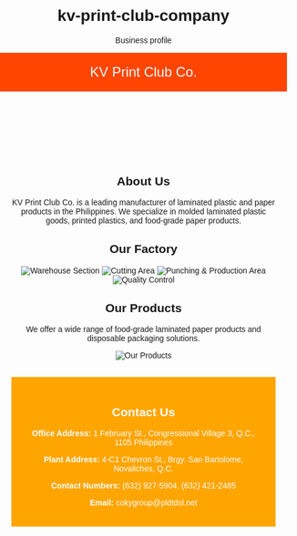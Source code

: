 # kv-print-club-company
Business profile
<!DOCTYPE html>
<html lang="en">
<head>
    <meta charset="UTF-8">
    <meta name="viewport" content="width=device-width, initial-scale=1.0">
    <title>KV Print Club Co.</title>
    <style>
        body {
            font-family: Arial, sans-serif;
            margin: 0;
            padding: 0;
            text-align: center;
        }
        header {
            background-color: #FF4500;
            color: white;
            padding: 20px;
            font-size: 24px;
        }
        .container {
            max-width: 900px;
            margin: auto;
            padding: 20px;
        }
        .section {
            margin: 30px 0;
        }
        .contact {
            background-color: #FFA500;
            color: white;
            padding: 20px;
        }
        img {
            max-width: 100%;
            height: auto;
        }
    </style>
</head>
<body>
    <header>
        KV Print Club Co.
    </header>
    <div class="container">
        <div class="section">
            <h2>About Us</h2>
            <p>KV Print Club Co. is a leading manufacturer of laminated plastic and paper products in the Philippines. We specialize in molded laminated plastic goods, printed plastics, and food-grade paper products.</p>
        </div>
        <div class="section">
            <h2>Our Factory</h2>
            <img src="warehouse.jpg" alt="Warehouse Section">
            <img src="cutting_area.jpg" alt="Cutting Area">
            <img src="punching_production.jpg" alt="Punching & Production Area">
            <img src="quality_control.jpg" alt="Quality Control">
        </div>
        <div class="section">
            <h2>Our Products</h2>
            <p>We offer a wide range of food-grade laminated paper products and disposable packaging solutions.</p>
            <img src="products.jpg" alt="Our Products">
        </div>
        <div class="contact">
            <h2>Contact Us</h2>
            <p><strong>Office Address:</strong> 1 February St., Congressional Village 3, Q.C., 1105 Philippines</p>
            <p><strong>Plant Address:</strong> 4-C1 Chevron St., Brgy. San Bartolome, Novaliches, Q.C.</p>
            <p><strong>Contact Numbers:</strong> (632) 927-5904, (632) 421-2485</p>
            <p><strong>Email:</strong> cokygroup@pldtdsl.net</p>
        </div>
    </div>
</body>
</html>
